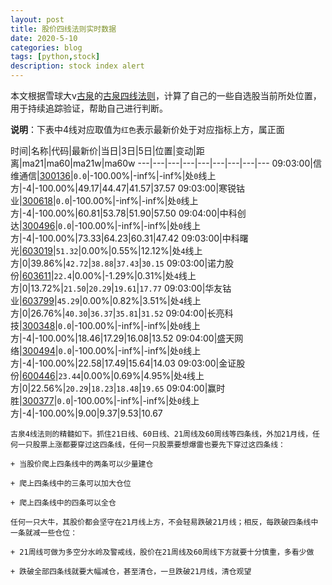 ```yaml
---
layout: post
title: 股价四线法则实时数据
date: 2020-5-10
categories: blog
tags: [python,stock]
description: stock index alert
---
```



本文根据雪球大v[古泉](https://xueqiu.com/u/7148646888)的[古泉四线法则](https://xueqiu.com/7148646888/130498192)，计算了自己的一些自选股当前所处位置，用于持续追踪验证，帮助自己进行判断。

**说明**：下表中4线对应取值为`红色`表示最新价处于对应指标上方，属正面

时间|名称|代码|最新价|当日|3日|5日|位置|变动|距离|ma21|ma60|ma21w|ma60w
---|---|---|---|---|---|---|---|---
09:03:00|信维通信|[300136](https://xueqiu.com/S/SZ300136)|`0.0`|-100.00%|-inf%|-inf%|处`0`线上方|-4|-100.00%|49.17|44.47|41.57|37.57
09:03:00|寒锐钴业|[300618](https://xueqiu.com/S/SZ300618)|`0.0`|-100.00%|-inf%|-inf%|处`0`线上方|-4|-100.00%|60.81|53.78|51.90|57.50
09:04:00|中科创达|[300496](https://xueqiu.com/S/SZ300496)|`0.0`|-100.00%|-inf%|-inf%|处`0`线上方|-4|-100.00%|73.33|64.23|60.31|47.42
09:03:00|中科曙光|[603019](https://xueqiu.com/S/SH603019)|`51.32`|0.00%|0.55%|12.12%|处`4`线上方|0|39.86%|`42.72`|`38.88`|`37.43`|`30.15`
09:03:00|诺力股份|[603611](https://xueqiu.com/S/SH603611)|`22.4`|0.00%|-1.29%|0.31%|处`4`线上方|0|13.72%|`21.50`|`20.29`|`19.61`|`17.77`
09:03:00|华友钴业|[603799](https://xueqiu.com/S/SH603799)|`45.29`|0.00%|0.82%|3.51%|处`4`线上方|0|26.76%|`40.30`|`36.37`|`35.81`|`31.52`
09:04:00|长亮科技|[300348](https://xueqiu.com/S/SZ300348)|`0.0`|-100.00%|-inf%|-inf%|处`0`线上方|-4|-100.00%|18.46|17.29|16.08|13.52
09:04:00|盛天网络|[300494](https://xueqiu.com/S/SZ300494)|`0.0`|-100.00%|-inf%|-inf%|处`0`线上方|-4|-100.00%|22.58|17.49|15.64|14.03
09:03:00|金证股份|[600446](https://xueqiu.com/S/SH600446)|`23.44`|0.00%|0.69%|4.95%|处`4`线上方|0|22.56%|`20.29`|`18.23`|`18.48`|`19.65`
09:04:00|赢时胜|[300377](https://xueqiu.com/S/SZ300377)|`0.0`|-100.00%|-inf%|-inf%|处`0`线上方|-4|-100.00%|9.00|9.37|9.53|10.67

```
古泉4线法则的精髓如下。抓住21日线、60日线、21周线及60周线等四条线，外加21月线，任何一只股票上涨都要穿过这四条线，任何一只股票要想爆雷也要先下穿过这四条线：

+ 当股价爬上四条线中的两条可以少量建仓

+ 爬上四条线中的三条可以加大仓位

+ 爬上四条线中的四条可以全仓

任何一只大牛，其股价都会坚守在21月线上方，不会轻易跌破21月线；相反，每跌破四条线中一条就减一些仓位：

+ 21周线可做为多空分水岭及警戒线，股价在21周线及60周线下方就要十分慎重，多看少做

+ 跌破全部四条线就要大幅减仓，甚至清仓，一旦跌破21月线，清仓观望
```